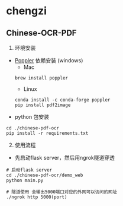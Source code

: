 # chengzi
## Chinese-OCR-PDF
1. 环境安装
- [Poppler](https://github.com/Belval/pdf2image#windows) 依赖安装 (windows)
    - Mac
    ```code
    brew install poppler
    ``` 
    - Linux
    ```code
    conda install -c conda-forge poppler
    pip install pdf2image
    ```
- python 包安装
```code
cd ./chinese-pdf-ocr
pip install -r requirements.txt
```

2. 使用流程
- 先启动flask server，然后用ngrok隧道穿透
```code
# 启动flask server
cd ./chinese-pdf-ocr/demo_web 
python main.py

# 隧道使用 会输出5000端口对应的外网可以访问的网址
./ngrok http 5000(port)
```
